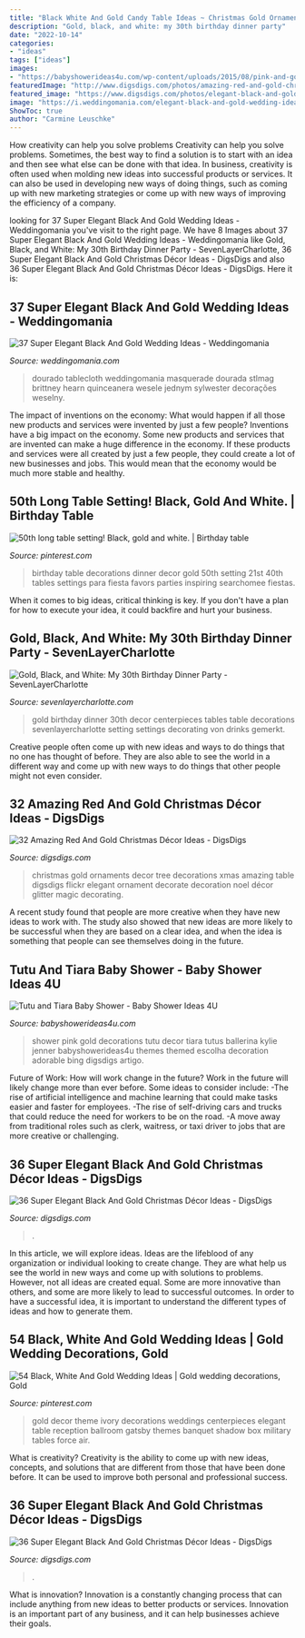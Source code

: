 ```yaml
---
title: "Black White And Gold Candy Table Ideas ~ Christmas Gold Ornaments Decor Tree Decorations Xmas Amazing Table Digsdigs Flickr Elegant Ornament Decorate Decoration Noel Décor Glitter Magic Decorating"
description: "Gold, black, and white: my 30th birthday dinner party"
date: "2022-10-14"
categories:
- "ideas"
tags: ["ideas"]
images:
- "https://babyshowerideas4u.com/wp-content/uploads/2015/08/pink-and-gold-baby-shower-decorations-pink-tutus1.jpg"
featuredImage: "http://www.digsdigs.com/photos/amazing-red-and-gold-christmas-decor-ideas-23.jpg"
featured_image: "https://www.digsdigs.com/photos/elegant-black-and-gold-christmas-decor-ideas-18.jpg"
image: "https://i.weddingomania.com/elegant-black-and-gold-wedding-ideas-23.jpg"
ShowToc: true
author: "Carmine Leuschke"
---
```



How creativity can help you solve problems
Creativity can help you solve problems. Sometimes, the best way to find a solution is to start with an idea and then see what else can be done with that idea. In business, creativity is often used when molding new ideas into successful products or services. It can also be used in developing new ways of doing things, such as coming up with new marketing strategies or come up with new ways of improving the efficiency of a company.

	

		
looking for 37 Super Elegant Black And Gold Wedding Ideas - Weddingomania you've visit to the right page. We have 8 Images about 37 Super Elegant Black And Gold Wedding Ideas - Weddingomania like Gold, Black, and White: My 30th Birthday Dinner Party - SevenLayerCharlotte, 36 Super Elegant Black And Gold Christmas Décor Ideas - DigsDigs and also 36 Super Elegant Black And Gold Christmas Décor Ideas - DigsDigs. Here it is:
		
    
## 37 Super Elegant Black And Gold Wedding Ideas - Weddingomania

<img loading=lazy src="https://i.weddingomania.com/elegant-black-and-gold-wedding-ideas-23.jpg" onerror="this.onerror=null;this.src='https://tse1.mm.bing.net/th?id=OIP.jnjgDTdyBwDzbyMAMRpkJQAAAA&amp;pid=15.1';" alt="37 Super Elegant Black And Gold Wedding Ideas - Weddingomania">

_Source: weddingomania.com_

>dourado tablecloth weddingomania masquerade dourada stlmag brittney hearn quinceanera wesele jednym sylwester decorações weselny. 

	

The impact of inventions on the economy: What would happen if all those new products and services were invented by just a few people?
Inventions have a big impact on the economy. Some new products and services that are invented can make a huge difference in the economy. If these products and services were all created by just a few people, they could create a lot of new businesses and jobs. This would mean that the economy would be much more stable and healthy.

    
## 50th Long Table Setting! Black, Gold And White. | Birthday Table

<img loading=lazy src="https://i.pinimg.com/736x/ef/49/67/ef4967e3b7437439b936ad108229059a.jpg" onerror="this.onerror=null;this.src='https://tse4.mm.bing.net/th?id=OIP.BhWyZ4cRBwdZogw6Y6DMfQHaNL&amp;pid=15.1';" alt="50th long table setting! Black, gold and white. | Birthday table">

_Source: pinterest.com_

>birthday table decorations dinner decor gold 50th setting 21st 40th tables settings para fiesta favors parties inspiring searchomee fiestas. 

	

When it comes to big ideas, critical thinking is key. If you don't have a plan for how to execute your idea, it could backfire and hurt your business.

    
## Gold, Black, And White: My 30th Birthday Dinner Party - SevenLayerCharlotte

<img loading=lazy src="http://sevenlayercharlotte.com/wp-content/uploads/2015/01/img_3978.jpg" onerror="this.onerror=null;this.src='https://tse2.mm.bing.net/th?id=OIP.OJlJNjMXVLvPeMmRvlFSWgHaLH&amp;pid=15.1';" alt="Gold, Black, and White: My 30th Birthday Dinner Party - SevenLayerCharlotte">

_Source: sevenlayercharlotte.com_

>gold birthday dinner 30th decor centerpieces tables table decorations sevenlayercharlotte setting settings decorating von drinks gemerkt. 

	

Creative people often come up with new ideas and ways to do things that no one has thought of before. They are also able to see the world in a different way and come up with new ways to do things that other people might not even consider.

    
## 32 Amazing Red And Gold Christmas Décor Ideas - DigsDigs

<img loading=lazy src="http://www.digsdigs.com/photos/amazing-red-and-gold-christmas-decor-ideas-23.jpg" onerror="this.onerror=null;this.src='https://tse3.mm.bing.net/th?id=OIP.e6HHYSrANL4sdGzPNUV5UgHaJr&amp;pid=15.1';" alt="32 Amazing Red And Gold Christmas Décor Ideas - DigsDigs">

_Source: digsdigs.com_

>christmas gold ornaments decor tree decorations xmas amazing table digsdigs flickr elegant ornament decorate decoration noel décor glitter magic decorating. 

	

A recent study found that people are more creative when they have new ideas to work with. The study also showed that new ideas are more likely to be successful when they are based on a clear idea, and when the idea is something that people can see themselves doing in the future.

    
## Tutu And Tiara Baby Shower - Baby Shower Ideas 4U

<img loading=lazy src="https://babyshowerideas4u.com/wp-content/uploads/2015/08/pink-and-gold-baby-shower-decorations-pink-tutus1.jpg" onerror="this.onerror=null;this.src='https://tse1.mm.bing.net/th?id=OIP.0FHa1F1icZMKY_EEVpdy3QHaFj&amp;pid=15.1';" alt="Tutu and Tiara Baby Shower - Baby Shower Ideas 4U">

_Source: babyshowerideas4u.com_

>shower pink gold decorations tutu decor tiara tutus ballerina kylie jenner babyshowerideas4u themes themed escolha decoration adorable bing digsdigs artigo. 

	

Future of Work: How will work change in the future?
Work in the future will likely change more than ever before. Some ideas to consider include:
-The rise of artificial intelligence and machine learning that could make tasks easier and faster for employees. 
-The rise of self-driving cars and trucks that could reduce the need for workers to be on the road. 
-A move away from traditional roles such as clerk, waitress, or taxi driver to jobs that are more creative or challenging.

    
## 36 Super Elegant Black And Gold Christmas Décor Ideas - DigsDigs

<img loading=lazy src="https://www.digsdigs.com/photos/elegant-black-and-gold-christmas-decor-ideas-29.jpg" onerror="this.onerror=null;this.src='https://tse3.mm.bing.net/th?id=OIP.w1QZbBO-fyDXNq3q_lIZVAAAAA&amp;pid=15.1';" alt="36 Super Elegant Black And Gold Christmas Décor Ideas - DigsDigs">

_Source: digsdigs.com_

>. 

	

In this article, we will explore ideas. Ideas are the lifeblood of any organization or individual looking to create change. They are what help us see the world in new ways and come up with solutions to problems. However, not all ideas are created equal. Some are more innovative than others, and some are more likely to lead to successful outcomes. In order to have a successful idea, it is important to understand the different types of ideas and how to generate them.

    
## 54 Black, White And Gold Wedding Ideas | Gold Wedding Decorations, Gold

<img loading=lazy src="https://i.pinimg.com/736x/fc/5a/fb/fc5afbfe2d85603569aa8f88483318e8--black-gold-weddings-wedding-decor.jpg" onerror="this.onerror=null;this.src='https://tse1.mm.bing.net/th?id=OIP.SL9ijaq2yHiBCrQQ4JearQHaLH&amp;pid=15.1';" alt="54 Black, White And Gold Wedding Ideas | Gold wedding decorations, Gold">

_Source: pinterest.com_

>gold decor theme ivory decorations weddings centerpieces elegant table reception ballroom gatsby themes banquet shadow box military tables force air. 

	

What is creativity?
Creativity is the ability to come up with new ideas, concepts, and solutions that are different from those that have been done before. It can be used to improve both personal and professional success.

    
## 36 Super Elegant Black And Gold Christmas Décor Ideas - DigsDigs

<img loading=lazy src="https://www.digsdigs.com/photos/elegant-black-and-gold-christmas-decor-ideas-18.jpg" onerror="this.onerror=null;this.src='https://tse1.mm.bing.net/th?id=OIP.dik9wxAj5KTvfFVeIdsOugHaLH&amp;pid=15.1';" alt="36 Super Elegant Black And Gold Christmas Décor Ideas - DigsDigs">

_Source: digsdigs.com_

>. 

	

What is innovation?
Innovation is a constantly changing process that can include anything from new ideas to better products or services. Innovation is an important part of any business, and it can help businesses achieve their goals.


